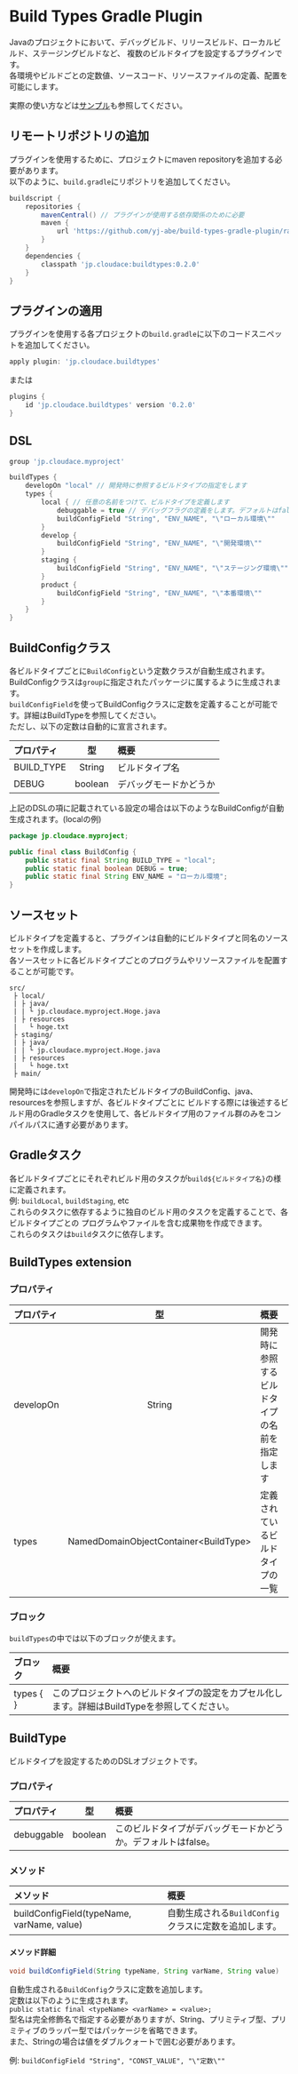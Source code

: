 # Build Types Gradle Plugin

Javaのプロジェクトにおいて、デバッグビルド、リリースビルド、ローカルビルド、ステージングビルドなど、
複数のビルドタイプを設定するプラグインです。  
各環境やビルドごとの定数値、ソースコード、リソースファイルの定義、配置を可能にします。

実際の使い方などは[サンプル](https://github.com/yj-abe/build-types-sample)も参照してください。

## リモートリポジトリの追加

プラグインを使用するために、プロジェクトにmaven repositoryを追加する必要があります。  
以下のように、`build.gradle`にリポジトリを追加してください。

```groovy
buildscript {
    repositories {
        mavenCentral() // プラグインが使用する依存関係のために必要
        maven {
            url 'https://github.com/yj-abe/build-types-gradle-plugin/raw/gh-pages/repository'
        }
    }
    dependencies {
        classpath 'jp.cloudace:buildtypes:0.2.0'
    }
}
```

## プラグインの適用

プラグインを使用する各プロジェクトの`build.gradle`に以下のコードスニペットを追加してください。

```groovy
apply plugin: 'jp.cloudace.buildtypes'
```

または

```groovy
plugins {
    id 'jp.cloudace.buildtypes' version '0.2.0'
}
```

## DSL

```groovy
group 'jp.cloudace.myproject'

buildTypes {
    developOn "local" // 開発時に参照するビルドタイプの指定をします
    types {
        local { // 任意の名前をつけて、ビルドタイプを定義します
            debuggable = true // デバッグフラグの定義をします。デフォルトはfalseです。
            buildConfigField "String", "ENV_NAME", "\"ローカル環境\""
        }
        develop {
            buildConfigField "String", "ENV_NAME", "\"開発環境\""
        }
        staging {
            buildConfigField "String", "ENV_NAME", "\"ステージング環境\""
        }
        product {
            buildConfigField "String", "ENV_NAME", "\"本番環境\""
        }
    }
}
```

## BuildConfigクラス

各ビルドタイプごとに`BuildConfig`という定数クラスが自動生成されます。  
BuildConfigクラスは`group`に指定されたパッケージに属するように生成されます。  
`buildConfigField`を使ってBuildConfigクラスに定数を定義することが可能です。詳細はBuildTypeを参照してください。  
ただし、以下の定数は自動的に宣言されます。

| プロパティ | 型 | 概要 |
| :--- | :---: | :--- |
| BUILD_TYPE | String | ビルドタイプ名 |
| DEBUG | boolean | デバッグモードかどうか |

上記のDSLの項に記載されている設定の場合は以下のようなBuildConfigが自動生成されます。(localの例)

```java
package jp.cloudace.myproject;

public final class BuildConfig {
    public static final String BUILD_TYPE = "local";
    public static final boolean DEBUG = true;
    public static final String ENV_NAME = "ローカル環境";
}
```

## ソースセット

ビルドタイプを定義すると、プラグインは自動的にビルドタイプと同名のソースセットを作成します。  
各ソースセットに各ビルドタイプごとのプログラムやリソースファイルを配置することが可能です。

```
src/
 ├ local/
 | ├ java/
 | | └ jp.cloudace.myproject.Hoge.java
 | ├ resources
 |   └ hoge.txt
 ├ staging/
 | ├ java/
 | | └ jp.cloudace.myproject.Hoge.java
 | ├ resources
 |   └ hoge.txt
 ├ main/
```

開発時には`developOn`で指定されたビルドタイプのBuildConfig、java、resourcesを参照しますが、各ビルドタイプごとに
ビルドする際には後述するビルド用のGradleタスクを使用して、各ビルドタイプ用のファイル群のみをコンパイルパスに通す必要があります。

## Gradleタスク

各ビルドタイプごとにそれぞれビルド用のタスクが`build${ビルドタイプ名}`の様に定義されます。  
例: `buildLocal`, `buildStaging`, etc  
これらのタスクに依存するように独自のビルド用のタスクを定義することで、各ビルドタイプごとの
プログラムやファイルを含む成果物を作成できます。  
これらのタスクは`build`タスクに依存します。

## BuildTypes extension

### プロパティ

| プロパティ | 型 | 概要 |
| :--- | :---: | :--- |
| developOn | String | 開発時に参照するビルドタイプの名前を指定します |
| types | NamedDomainObjectContainer\<BuildType\> | 定義されているビルドタイプの一覧 |

### ブロック

`buildTypes`の中では以下のブロックが使えます。

| ブロック | 概要 |
| :--- | :--- |
| types { } | このプロジェクトへのビルドタイプの設定をカプセル化します。詳細はBuildTypeを参照してください。 |

## BuildType

ビルドタイプを設定するためのDSLオブジェクトです。

### プロパティ

| プロパティ | 型 | 概要 |
| :--- | :---: | :--- |
| debuggable | boolean | このビルドタイプがデバッグモードかどうか。デフォルトはfalse。 |

### メソッド

| メソッド | 概要 |
| :--- | :--- |
| buildConfigField(typeName, varName, value) | 自動生成される`BuildConfig`クラスに定数を追加します。 |

#### メソッド詳細

```java
void buildConfigField(String typeName, String varName, String value)
```

自動生成される`BuildConfig`クラスに定数を追加します。  
定数は以下のように生成されます。  
`public static final <typeName> <varName> = <value>;`  
型名は完全修飾名で指定する必要がありますが、String、プリミティブ型、プリミティブのラッパー型ではパッケージを省略できます。  
また、Stringの場合は値をダブルクォートで囲む必要があります。

例: `buildConfigField "String", "CONST_VALUE", "\"定数\""`

